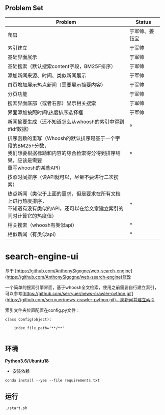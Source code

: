 
## Problem Set

| Problem | Status|
|---|---|
爬虫 | 于军帅、姜钰宝
索引建立 | 于军帅
基础界面展示 | 于军帅
基础搜索（默认搜索content字段，BM25F排序） | 于军帅
添加新闻来源、时间、类似新闻展示 | 于军帅
首页增加展示热点新闻（需要展示摘要内容） | 于军帅
分页功能 | 于军帅
搜索界面底部（或者右部）显示相关搜索 | 于军帅
界面添加按照时间\热度排序选择框| 于军帅
新闻摘要生成（还不知道怎么从whoosh的索引中得到tfidf数据） | ×
排序函数的重写（Whoosh的默认排序是基于一个字段的BM25F分数，<br>我们想要根据标题和内容的综合检索得分得到排序结果，应该是需要<br>重写whoosh的某些API） | ×
按照时间排序（读API就可以，尽量不要进行二次搜索） | 
热点新闻（类似于上面的需求，但是要求在所有文档上进行热度排序，<br>不知道有没有类似的API，还可以在给文章建立索引的同时计算它的热度值） | *
相关搜索（whoosh有类似api） | *
相似新闻（有类似api） | *

# search-engine-ui
基于 [https://github.com/AnthonySigogne/web-search-engine](https://github.com/AnthonySigogne/web-search-engine)修改

一个简单的搜索引擎界面，基于whoosh全文检索，使用之前需要自行建立索引，可以参考[https://github.com/serryuer/news-crawler-python.git](https://github.com/serryuer/news-crawler-python.git)，爬新闻并建立索引

索引文件夹位置配置在config.py文件：
```
class Config(object):

    index_file_path='**/**'
    
```

## 环境

**Python3.6/Ubuntu18**

- 安装依赖
```
conda install --yes --file requirements.txt
```


## 运行

```
./start.sh
```

